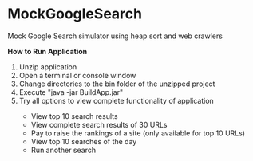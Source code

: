 # MockGoogleSearch
Mock Google Search simulator using heap sort and web crawlers

<b>How to Run Application</b>
<ol>
    <li>Unzip application</li>
    <li>Open a terminal or console window</li>
    <li>Change directories to the bin folder of the unzipped project</li>
    <li>Execute "java -jar BuildApp.jar"</li>
    <li>Try all options to view complete functionality of application</li>
    <ul>
          <li>View top 10 search results</li>
          <li>View complete search results of 30 URLs</li>
          <li>Pay to raise the rankings of a site (only available for top 10 URLs)</li>
          <li>View top 10 searches of the day</li>
          <li>Run another search</li>
    </ul>
</ol>

